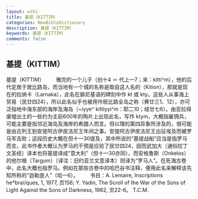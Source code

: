 ```yaml
---
layout: wiki
title: 基提（KITTIM）
categories: NewBibleDictionary
description: 基提（KITTIM）
keywords: 基提（KITTIM）
comments: false
---
```


## 基提（KITTIM）



基提（KITTIM）
　　雅完的一个儿子（创十4 ＝ 代上一7；来：kitti^m），他的后代定居于居比路岛，而当地有一个城的名称是取自这人名的（Kition），那就是现在的拉纳卡（Larnaka），此名在腓尼基语的碑刻中作 kt
或 kty。这些人从事海上贸易（民廿四24），所以此名似乎也被用作居比路全岛之称（赛廿三1、12），亦可泛指地中海东部的海岸及海岛（~iyye^ kittiyyi^m：耶二10；结廿七6）。由亚拉得废墟出土的一些约为主前600年的陶片上出现此名，写作 ktym，大概指雇佣兵，可能主要是指邻近海岛及海岸的希腊人而言。但以理的第四异象所涉及的，很可能是由古列王到安提阿古伊皮法尼王年间之事。安提阿古伊皮法尼王出征埃及而被罗马军击败；这段历史大概在但十一30提及，其中所说的“基提战船”应当是指罗马而言。此书作者大概认为罗马的干预是应验了民廿四24，因而武加大〔通俗拉丁文圣经〕译本也将基提译成“意大利”（但十一30亦同），而安格鲁斯（Onkelos）的他尔根（Targum）〔译注：旧约亚兰文意译本〕则译为“罗马人”。在死海古卷中，此名大概也指罗马。例如在那些古卷中的哈巴谷书注释，便用此名来解释该先知所称的“迦勒底人”（哈一6）。
　　书目：A. Lemaire, Inscriptions he*brai/ques, 1, 1977, 页156; Y. Yadin, The Scroll of the War of the Sons of Light Against the Sons of Darkness,
1962, 页22-6。
T.C.M.




